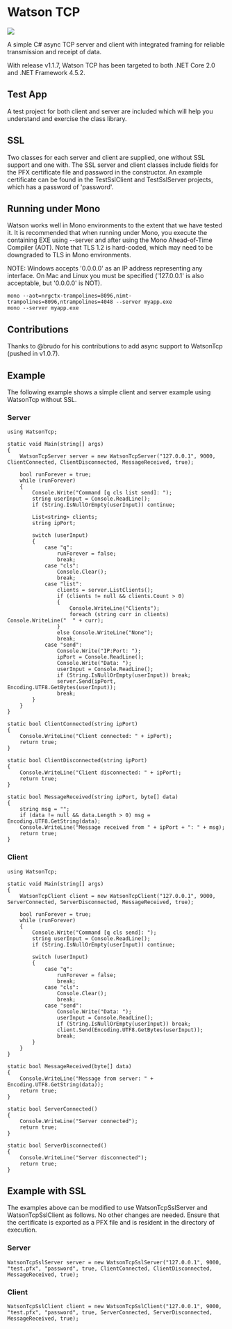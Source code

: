 # Watson TCP

[![][nuget-img]][nuget]

[nuget]:     https://www.nuget.org/packages/WatsonTcp/
[nuget-img]: https://badge.fury.io/nu/Object.svg

A simple C# async TCP server and client with integrated framing for reliable transmission and receipt of data.  

With release v1.1.7, Watson TCP has been targeted to both .NET Core 2.0 and .NET Framework 4.5.2.

## Test App

A test project for both client and server are included which will help you understand and exercise the class library.

## SSL

Two classes for each server and client are supplied, one without SSL support and one with.  The SSL server and client classes include fields for the PFX certificate file and password in the constructor.  An example certificate can be found in the TestSslClient and TestSslServer projects, which has a password of 'password'.

## Running under Mono

Watson works well in Mono environments to the extent that we have tested it. It is recommended that when running under Mono, you execute the containing EXE using --server and after using the Mono Ahead-of-Time Compiler (AOT).  Note that TLS 1.2 is hard-coded, which may need to be downgraded to TLS in Mono environments.

NOTE: Windows accepts '0.0.0.0' as an IP address representing any interface.  On Mac and Linux you must be specified ('127.0.0.1' is also acceptable, but '0.0.0.0' is NOT).
```
mono --aot=nrgctx-trampolines=8096,nimt-trampolines=8096,ntrampolines=4048 --server myapp.exe
mono --server myapp.exe
```

## Contributions

Thanks to @brudo for his contributions to add async support to WatsonTcp (pushed in v1.0.7).

## Example

The following example shows a simple client and server example using WatsonTcp without SSL.

### Server
```
using WatsonTcp;

static void Main(string[] args)
{
    WatsonTcpServer server = new WatsonTcpServer("127.0.0.1", 9000, ClientConnected, ClientDisconnected, MessageReceived, true);

    bool runForever = true;
    while (runForever)
    {
        Console.Write("Command [q cls list send]: ");
        string userInput = Console.ReadLine();
        if (String.IsNullOrEmpty(userInput)) continue;

        List<string> clients;
        string ipPort;

        switch (userInput)
        {
            case "q":
                runForever = false;
                break;
            case "cls":
                Console.Clear();
                break;
            case "list":
                clients = server.ListClients();
                if (clients != null && clients.Count > 0)
                {
                    Console.WriteLine("Clients");
                    foreach (string curr in clients) Console.WriteLine("  " + curr); 
                }
                else Console.WriteLine("None"); 
                break;
            case "send":
                Console.Write("IP:Port: ");
                ipPort = Console.ReadLine();
                Console.Write("Data: ");
                userInput = Console.ReadLine();
                if (String.IsNullOrEmpty(userInput)) break;
                server.Send(ipPort, Encoding.UTF8.GetBytes(userInput));
                break;
        }
    }
}

static bool ClientConnected(string ipPort)
{
    Console.WriteLine("Client connected: " + ipPort);
    return true;
}

static bool ClientDisconnected(string ipPort)
{
    Console.WriteLine("Client disconnected: " + ipPort);
    return true;
}

static bool MessageReceived(string ipPort, byte[] data)
{
    string msg = "";
    if (data != null && data.Length > 0) msg = Encoding.UTF8.GetString(data);
    Console.WriteLine("Message received from " + ipPort + ": " + msg);
    return true;
}
```

### Client
```
using WatsonTcp;

static void Main(string[] args)
{
    WatsonTcpClient client = new WatsonTcpClient("127.0.0.1", 9000, ServerConnected, ServerDisconnected, MessageReceived, true);

    bool runForever = true;
    while (runForever)
    {
        Console.Write("Command [q cls send]: ");
        string userInput = Console.ReadLine();
        if (String.IsNullOrEmpty(userInput)) continue;

        switch (userInput)
        {
            case "q":
                runForever = false;
                break;
            case "cls":
                Console.Clear();
                break;
            case "send":
                Console.Write("Data: ");
                userInput = Console.ReadLine();
                if (String.IsNullOrEmpty(userInput)) break;
                client.Send(Encoding.UTF8.GetBytes(userInput));
                break;
        }
    }
}

static bool MessageReceived(byte[] data)
{
    Console.WriteLine("Message from server: " + Encoding.UTF8.GetString(data));
    return true;
}

static bool ServerConnected()
{
    Console.WriteLine("Server connected");
    return true;
}

static bool ServerDisconnected()
{
    Console.WriteLine("Server disconnected");
    return true;
}
```

## Example with SSL

The examples above can be modified to use WatsonTcpSslServer and WatsonTcpSslClient as follows.  No other changes are needed.  Ensure that the certificate is exported as a PFX file and is resident in the directory of execution.

### Server
```
WatsonTcpSslServer server = new WatsonTcpSslServer("127.0.0.1", 9000, "test.pfx", "password", true, ClientConnected, ClientDisconnected, MessageReceived, true);
```

### Client
```
WatsonTcpSslClient client = new WatsonTcpSslClient("127.0.0.1", 9000, "test.pfx", "password", true, ServerConnected, ServerDisconnected, MessageReceived, true);
```

